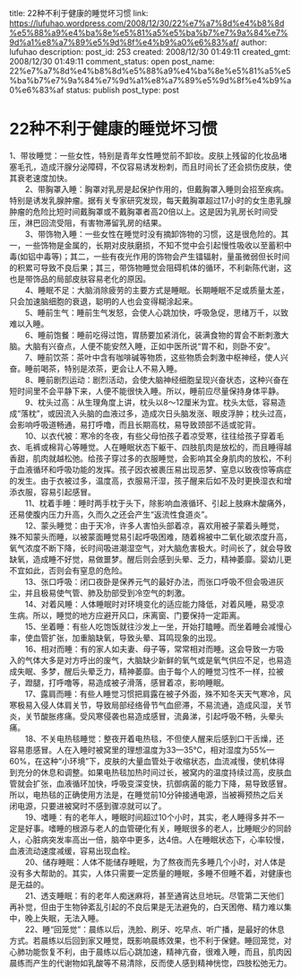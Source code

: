 title: 22种不利于健康的睡觉坏习惯
link: https://lufuhao.wordpress.com/2008/12/30/22%e7%a7%8d%e4%b8%8d%e5%88%a9%e4%ba%8e%e5%81%a5%e5%ba%b7%e7%9a%84%e7%9d%a1%e8%a7%89%e5%9d%8f%e4%b9%a0%e6%83%af/
author: lufuhao
description: 
post_id: 253
created: 2008/12/30 01:49:11
created_gmt: 2008/12/30 01:49:11
comment_status: open
post_name: 22%e7%a7%8d%e4%b8%8d%e5%88%a9%e4%ba%8e%e5%81%a5%e5%ba%b7%e7%9a%84%e7%9d%a1%e8%a7%89%e5%9d%8f%e4%b9%a0%e6%83%af
status: publish
post_type: post

# 22种不利于健康的睡觉坏习惯

1、带妆睡觉：一些女性，特别是青年女性睡觉前不卸妆。皮肤上残留的化妆品堵塞毛孔，造成汗腺分泌障碍，不仅容易诱发粉刺，而且时间长了还会损伤皮肤，使其衰老速度加快。  
　　2、带胸罩入睡：胸罩对乳房是起保护作用的，但戴胸罩入睡则会招至疾病。特别是诱发乳腺肿瘤。据有关专家研究发现，每天戴胸罩超过17小时的女生患乳腺肿瘤的危险比短时间戴胸罩或不戴胸罩者高20倍以上。这是因为乳房长时间受压，淋巴回流受阻，有害物滞留乳房的结果。  
　　3、带饰物入睡：一些女性在睡觉时没有摘卸饰物的习惯，这是很危险的。其一，一些饰物是金属的，长期对皮肤磨损，不知不觉中会引起慢性吸收以至蓄积中毒(如铝中毒等)；其二，一些有夜光作用的饰物会产生镭辐射，量虽微弱但长时间的积累可导致不良后果；其三，带饰物睡觉会阻碍机体的循环，不利新陈代谢，这也是带饰品的局部皮肤容易老化的原因。  
　　4、睡眠不足：大脑消除疲劳的主要方式是睡眠。长期睡眠不足或质量太差，只会加速脑细胞的衰退，聪明的人也会变得糊涂起来。  
　　5、睡前生气：睡前生气发怒，会使人心跳加快，呼吸急促，思绪万千，以致难以入睡。  
　　6、睡前饱餐：睡前吃得过饱，胃肠要加紧消化，装满食物的胃会不断刺激大脑。大脑有兴奋点，人便不能安然入睡，正如中医所说“胃不和，则卧不安”。  
　　7、睡前饮茶：茶叶中含有咖啡碱等物质，这些物质会刺激中枢神经，使人兴奋。睡前喝茶，特别是浓茶，更会让人不易入睡。  
　　8、睡前剧烈运动：剧烈活动，会使大脑神经细胞呈现兴奋状态，这种兴奋在短时间里不会平静下来，人便不能很快入睡。所以，睡前应尽量保持身体平静。  
　　9、枕头过高：从生理角度上讲，枕头以8～12厘米为宜。枕头太低，容易造成“落枕”，或因流入头脑的血液过多，造成次日头脑发涨、眼皮浮肿；枕头过高，会影响呼吸道畅通，易打呼噜，而且长期高枕，易导致颈部不适或驼背。  
　　10、以衣代被：寒冷的冬夜，有些父母怕孩子着凉受寒，往往给孩子穿着毛衣、毛裤或棉背心等睡觉。人在睡眠状态下躯干、四肢肌肉是放松的，而且睡得越香甜，肌肉就越松弛。给孩子穿过多的衣服睡觉，会影响其全身肌肉的放松，不利于血液循环和呼吸功能的发挥。孩子因衣被裹压易出现恶梦、窒息以致夜惊等病症的发生。由于衣被过多，温度高，衣服易汗湿，孩子醒来后如不及时更换湿衣和增添衣服，容易引起感冒。  
　　11、枕着手睡：睡时两手枕于头下，除影响血液循环、引起上肢麻木酸痛外，还易使腹内压力升高，久而久之还会产生“返流性食道炎”。  
　　12、蒙头睡觉：由于天冷，许多人害怕头部着凉，喜欢用被子蒙着头睡觉，殊不知蒙头而睡，以被蒙面睡觉易引起呼吸困难，随着棉被中二氧化碳浓度升高，氧气浓度不断下降，长时间吸进潮湿空气，对大脑危害极大。时间长了，就会导致缺氧，造成睡不好觉，易做噩梦。醒后则会感到头晕、乏力，精神萎靡。婴幼儿更不宜如此，否则会有窒息的危险。  
　　13、张口呼吸：闭口夜卧是保养元气的最好办法，而张口呼吸不但会吸进灰尘，并且极易使气管、肺及肋部受到冷空气的刺激。  
　　14、对着风睡：人体睡眠时对环境变化的适应能力降低，对着风睡，易受凉生病。所以，睡觉的地方应避开风口，床离窗、门要保持一定距离。  
　　15、坐着睡：有些人吃饱饭就往沙发上一坐，开始打瞌睡。而坐着睡会减慢心率，使血管扩张，加重脑缺氧，导致头晕、耳鸣现象的出现。  
　　16、相对而睡：有的家人如夫妻、母子等，常常相对而睡。这会导致一方吸入的气体大多是对方呼出的废气，大脑缺少新鲜的氧气或是氧气供应不足，也易造成失眠、多梦，醒后头晕乏力，精神萎靡。由于每个人的睡觉习性不一样，拉被子，蹬腿，打呼噜等，易造成被子滑落，感冒着凉，影响睡眠。  
　　17、露肩而睡：有些人睡觉习惯把肩露在被子外面，殊不知冬天天气寒冷，风寒极易入侵人体肩关节，导致局部经络骨节气血瘀滞，不易流通，造成风湿，关节炎，关节酸胀疼痛。受风寒侵袭也易造成感冒，流鼻涕，引起呼吸不畅，头晕头痛。  
　　18、不关电热毯睡觉：整夜开着电热毯，不但使人醒来后感到口干舌燥，还容易患感冒。人在入睡时被窝里的理想温度为33—35℃，相对湿度为55%— 60%，在这种“小环境”下，皮肤的大量血管处于收缩状态，血流减慢，使机体得到充分的休息和调整。如果电热毯加热时间过长，被窝内的温度持续过高，皮肤血管就会扩张，血液循环加快，呼吸变深变快，抗御病菌的能力下降，易导致感冒。所以，电热毯的正确使用方法是，在睡觉前10分钟接通电源，当被褥预热之后关闭电源，只要进被窝时不感到骤凉就可以了。  
　　19、嗜睡：有的老年人，睡眠时间超过10个小时，其实，老人睡得多并不一定是好事。嗜睡的根源与老人的血管硬化有关，睡眠很多的老人，比睡眠少的同龄人，心脏病突发率高出一倍，脑卒中更多，达4倍。人在睡眠状态下，心率较慢，血液流动速度减缓，容易出现血栓。  
　　20、储存睡眠：人体不能储存睡眠，为了熬夜而先多睡几个小时，对人体是没有多大帮助的。其实，人体只需要一定质量的睡眠，多睡不但睡不着，对健康也是无益的。  
　　21、透支睡眠：有的老年人痴迷麻将，甚至通宵达旦地玩。尽管第二天他们再补觉，但由于生物钟紊乱引起的不良后果是无法避免的，白天困倦、精力难以集中，晚上失眠，无法入睡。  
　　22、睡“回笼觉”：晨练以后，洗脸、刷牙、吃早点、听广播，是最好的休息方式。若晨练以后回到家又睡觉，既影响晨练效果，也不利于保健。睡回笼觉，对心肺功能恢复不利，由于晨练以后心跳加速，精神亢奋，很难入睡，而且，肌肉因晨练而产生的代谢物如乳酸等不易清除，反而使人感到精神恍惚，四肢松弛无力。